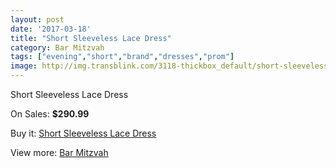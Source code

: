 ```yaml
---
layout: post
date: '2017-03-18'
title: "Short Sleeveless Lace Dress"
category: Bar Mitzvah
tags: ["evening","short","brand","dresses","prom"]
image: http://img.transblink.com/3118-thickbox_default/short-sleeveless-lace-dress.jpg
---
```

Short Sleeveless Lace Dress

On Sales: **$290.99**
<a href="https://www.transblink.com/en/bar-mitzvah/986-short-sleeveless-lace-dress.html"><amp-img layout="responsive" width="600" height="600" src="//img.transblink.com/3118-thickbox_default/short-sleeveless-lace-dress.jpg" alt="Short Sleeveless Lace Dress 0" /></a>
<a href="https://www.transblink.com/en/bar-mitzvah/986-short-sleeveless-lace-dress.html"><amp-img layout="responsive" width="600" height="600" src="//img.transblink.com/3122-thickbox_default/short-sleeveless-lace-dress.jpg" alt="Short Sleeveless Lace Dress 1" /></a>
<a href="https://www.transblink.com/en/bar-mitzvah/986-short-sleeveless-lace-dress.html"><amp-img layout="responsive" width="600" height="600" src="//img.transblink.com/3121-thickbox_default/short-sleeveless-lace-dress.jpg" alt="Short Sleeveless Lace Dress 2" /></a>
<a href="https://www.transblink.com/en/bar-mitzvah/986-short-sleeveless-lace-dress.html"><amp-img layout="responsive" width="600" height="600" src="//img.transblink.com/3120-thickbox_default/short-sleeveless-lace-dress.jpg" alt="Short Sleeveless Lace Dress 3" /></a>
<a href="https://www.transblink.com/en/bar-mitzvah/986-short-sleeveless-lace-dress.html"><amp-img layout="responsive" width="600" height="600" src="//img.transblink.com/3119-thickbox_default/short-sleeveless-lace-dress.jpg" alt="Short Sleeveless Lace Dress 4" /></a>

Buy it: [Short Sleeveless Lace Dress](https://www.transblink.com/en/bar-mitzvah/986-short-sleeveless-lace-dress.html "Short Sleeveless Lace Dress")

View more: [Bar Mitzvah](https://www.transblink.com/en/2-bar-mitzvah "Bar Mitzvah")